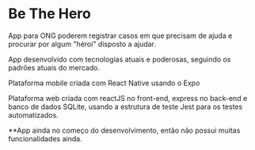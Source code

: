 # Be The Hero

App para ONG poderem registrar casos em que precisam de ajuda e procurar por algum "héroi" disposto a ajudar.

App desenvolvido com tecnologias atuais e poderosas, seguindo os padrões atuais do mercado.

Plataforma mobile criada com React Native usando o Expo

Plataforma web criada com reactJS no front-end, express no back-end e banco de dados SQLite, usando a estrutura de teste Jest para os testes automatizados.

**App ainda no começo do desenvolvimento, então não possui muitas funcionalidades ainda.
